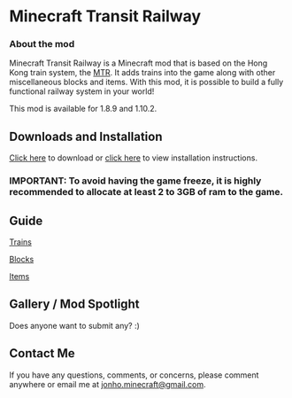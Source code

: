 # Minecraft Transit Railway

### About the mod
Minecraft Transit Railway is a Minecraft mod that is based on the Hong Kong train system, the <a href="https://en.wikipedia.org/wiki/MTR">MTR</a>. It adds trains into the game along with other miscellaneous blocks and items. With this mod, it is possible to build a fully functional railway system in your world!

This mod is available for 1.8.9 and 1.10.2.

## Downloads and Installation
<a href="https://minecraft.curseforge.com/projects/minecraft-transit-railway">Click here</a> to download or <a href="http://minecraftmtr.blogspot.com/p/downloads.html">click here</a> to view installation instructions.

### IMPORTANT: To avoid having the game freeze, it is highly recommended to allocate at least 2 to 3GB of ram to the game.

## Guide
<a href="http://minecraftmtr.blogspot.com/p/trains.html">Trains</a>

<a href="http://minecraftmtr.blogspot.com/p/blocks.html">Blocks</a>

<a href="http://minecraftmtr.blogspot.com/p/items.html">Items</a>

## Gallery / Mod Spotlight
Does anyone want to submit any? :)

## Contact Me
If you have any questions, comments, or concerns, please comment anywhere or email me at jonho.minecraft@gmail.com.
